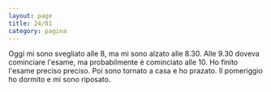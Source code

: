 ```yaml
--- 
layout: page
title: 24/01
category: pagina
---
```


Oggi mi sono svegliato alle 8, ma mi sono alzato alle 8.30. Alle 9.30 doveva
cominciare l'esame, ma probabilmente è cominciato alle 10. Ho finito l'esame
preciso preciso. Poi sono tornato a casa e ho prazato. Il pomeriggio ho dormito
e mi sono riposato.
